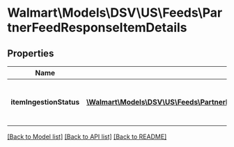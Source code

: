 # Walmart\Models\DSV\US\Feeds\PartnerFeedResponseItemDetails

## Properties

Name | Type | Description | Notes
------------ | ------------- | ------------- | -------------
**itemIngestionStatus** | [**\Walmart\Models\DSV\US\Feeds\PartnerFeedResponseItemDetailsItemIngestionStatusInner[]**](PartnerFeedResponseItemDetailsItemIngestionStatusInner.md) | The ingestion status of an individual item | [optional]


[[Back to Model list]](./) [[Back to API list]](../../../../../README.md#supported-apis) [[Back to README]](../../../../../README.md)
